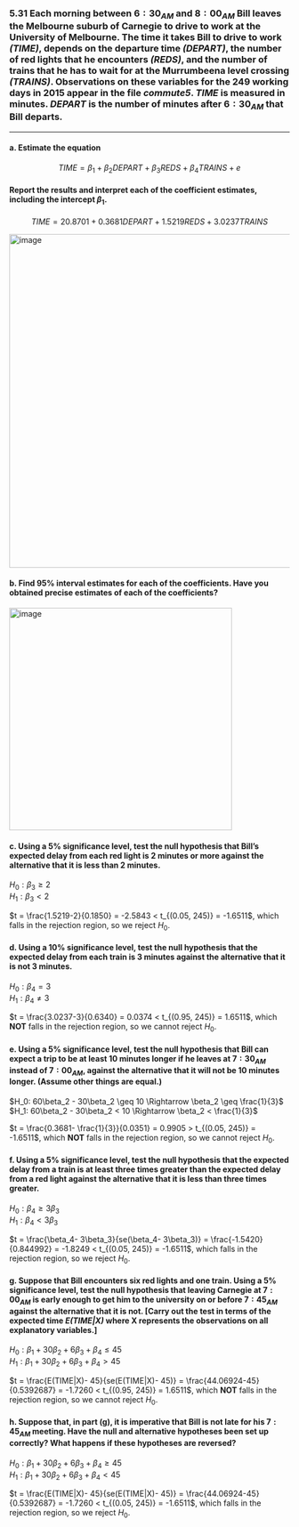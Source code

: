 ### 5.31 Each morning between $6:30_{AM}$ and $8:00_{AM}$ Bill leaves the Melbourne suburb of Carnegie to drive to work at the University of Melbourne. The time it takes Bill to drive to work *(TIME)*, depends on the departure time *(DEPART)*, the number of red lights that he encounters *(REDS)*, and the number of trains that he has to wait for at the Murrumbeena level crossing *(TRAINS)*. Observations on these variables for the 249 working days in 2015 appear in the file *commute5*. *TIME* is measured in minutes. *DEPART* is the number of minutes after  $6:30_{AM}$ that Bill departs.
---

#### a. Estimate the equation
$$
TIME = \beta_1 + \beta_2DEPART + \beta_3REDS + \beta_4TRAINS + e
$$
#### Report the results and interpret each of the coefficient estimates, including the intercept $\beta_1$.

$$
TIME = 20.8701 + 0.3681DEPART + 1.5219REDS + 3.0237TRAINS
$$

<img width="600" alt="image" src="https://github.com/user-attachments/assets/b9ae8e43-fc63-43d5-9fba-f35a1599fb7c" />


#### b. Find 95% interval estimates for each of the coefficients. Have you obtained precise estimates of each of the coefficients?

<img width="400" alt="image" src="https://github.com/user-attachments/assets/f570a8ee-d1e2-44cc-bb3d-bd8c4bc29cea" />

#### c. Using a 5% significance level, test the null hypothesis that Bill’s expected delay from each red light is 2 minutes or more against the alternative that it is less than 2 minutes.

$H_0: \beta_3 \geq 2$    
$H_1: \beta_3 < 2$    

$t = \frac{1.5219-2}{0.1850} = -2.5843 < t_{(0.05, 245)} = -1.6511$, which falls in the rejection region, so we reject $H_0$. 

#### d. Using a 10% significance level, test the null hypothesis that the expected delay from each train is 3 minutes against the alternative that it is not 3 minutes.

$H_0: \beta_4 = 3$    
$H_1: \beta_4 \neq 3$    

$t = \frac{3.0237-3}{0.6340} = 0.0374 < t_{(0.95, 245)} = 1.6511$, which **NOT** falls in the rejection region, so we cannot reject $H_0$. 

#### e. Using a 5% significance level, test the null hypothesis that Bill can expect a trip to be at least 10 minutes longer if he leaves at $7:30_{AM}$ instead of $7:00_{AM}$, against the alternative that it will not be 10 minutes longer. (Assume other things are equal.)

$H_0: 60\beta_2 - 30\beta_2 \geq 10 \Rightarrow \beta_2 \geq \frac{1}{3}$       
$H_1: 60\beta_2 - 30\beta_2 < 10 \Rightarrow \beta_2 < \frac{1}{3}$    

$t = \frac{0.3681- \frac{1}{3}}{0.0351} = 0.9905 > t_{(0.05, 245)} = -1.6511$, which **NOT** falls in the rejection region, so we cannot reject $H_0$. 

#### f. Using a 5% significance level, test the null hypothesis that the expected delay from a train is at least three times greater than the expected delay from a red light against the alternative that it is less than three times greater.

$H_0: \beta_4 \geq 3\beta_3$        
$H_1: \beta_4 < 3\beta_3$    

$t = \frac{\beta_4- 3\beta_3}{se(\beta_4- 3\beta_3)} = \frac{-1.5420}{0.844992} = -1.8249 < t_{(0.05, 245)} = -1.6511$, which falls in the rejection region, so we reject $H_0$.

#### g. Suppose that Bill encounters six red lights and one train. Using a 5% significance level, test the null hypothesis that leaving Carnegie at $7:00_{AM}$ is early enough to get him to the university on or before $7:45_{AM}$ against the alternative that it is not. [Carry out the test in terms of the expected time *E(TIME|X)* where X represents the observations on all explanatory variables.]

$H_0: \beta_1 + 30\beta_2 + 6\beta_3 +\beta_4 \leq 45$        
$H_1: \beta_1 + 30\beta_2 + 6\beta_3 +\beta_4 > 45$      

$t = \frac{E(TIME|X)- 45}{se(E(TIME|X)- 45)} = \frac{44.06924-45}{0.5392687} = -1.7260 < t_{(0.95, 245)} = 1.6511$, which **NOT** falls in the rejection region, so we cannot reject $H_0$. 

#### h. Suppose that, in part (g), it is imperative that Bill is not late for his $7:45_{AM}$ meeting. Have the null and alternative hypotheses been set up correctly? What happens if these hypotheses are reversed?

$H_0: \beta_1 + 30\beta_2 + 6\beta_3 +\beta_4 \geq 45$        
$H_1: \beta_1 + 30\beta_2 + 6\beta_3 +\beta_4 < 45$      

$t = \frac{E(TIME|X)- 45}{se(E(TIME|X)- 45)} = \frac{44.06924-45}{0.5392687} = -1.7260 < t_{(0.05, 245)} = -1.6511$, which falls in the rejection region, so we reject $H_0$. 
